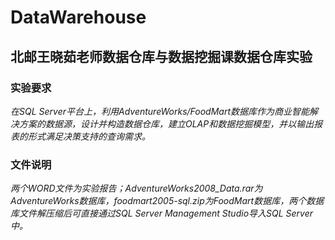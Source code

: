 # DataWarehouse

## 北邮王晓茹老师数据仓库与数据挖掘课数据仓库实验

### 实验要求

*在SQL Server平台上，利用AdventureWorks/FoodMart数据库作为商业智能解决方案的数据源，设计并构造数据仓库，建立OLAP和数据挖掘模型，并以输出报表的形式满足决策支持的查询需求。*

### 文件说明
*两个WORD文件为实验报告；AdventureWorks2008_Data.rar为AdventureWorks数据库，foodmart2005-sql.zip为FoodMart数据库，两个数据库文件解压缩后可直接通过SQL Server Management Studio导入SQL Server中。*
